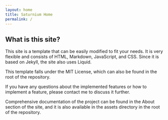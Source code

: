 ```yaml
---
layout: home
title: Saturnium Home
permalink: /
---
```


## What is this site?

This site is a template that can be easily modified to fit your needs. It is very flexible and consists of HTML, Markdown, JavaScript, and CSS. Since it is based on Jekyll, the site also uses Liquid.

This template falls under the MIT License, which can also be found in the root of the repository.

If you have any questions about the implemented features or how to implement a feature, please contact me to discuss it further.

Comprehensive documentation of the project can be found in the About section of the site, and it is also available in the assets directory in the root of the repository.
